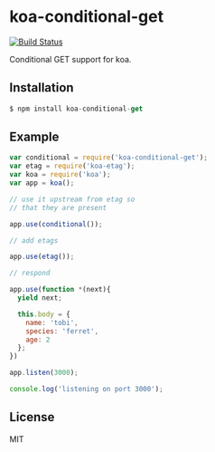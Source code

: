 
# koa-conditional-get

[![Build Status](https://travis-ci.org/koajs/conditional-get.png)](https://travis-ci.org/koajs/conditional-get)

Conditional GET support for koa.

## Installation

```js
$ npm install koa-conditional-get
```

## Example

```js
var conditional = require('koa-conditional-get');
var etag = require('koa-etag');
var koa = require('koa');
var app = koa();

// use it upstream from etag so
// that they are present

app.use(conditional());

// add etags

app.use(etag());

// respond

app.use(function *(next){
  yield next;

  this.body = {
    name: 'tobi',
    species: 'ferret',
    age: 2
  };
})

app.listen(3000);

console.log('listening on port 3000');
```

## License

MIT

